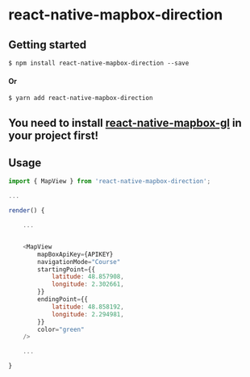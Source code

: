 
# react-native-mapbox-direction

## Getting started

`$ npm install react-native-mapbox-direction --save`

#### Or

`$ yarn add react-native-mapbox-direction`

## You need to install [react-native-mapbox-gl](https://github.com/mapbox/react-native-mapbox-gl) in your project first!

## Usage
```javascript
import { MapView } from 'react-native-mapbox-direction';

...

render() {

    ...


    <MapView 
        mapBoxApiKey={APIKEY}
        navigationMode="Course"
        startingPoint={{
            latitude: 48.857908, 
            longitude: 2.302661,
        }}
        endingPoint={{
            latitude: 48.858192, 
            longitude: 2.294981,
        }}
        color="green"
    />

    ...

}

```
  